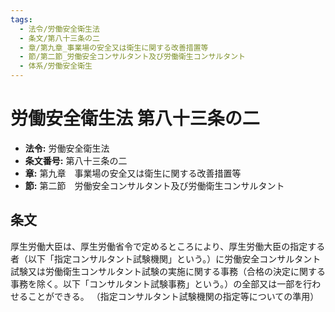 ```yaml
---
tags:
  - 法令/労働安全衛生法
  - 条文/第八十三条の二
  - 章/第九章_事業場の安全又は衛生に関する改善措置等
  - 節/第二節_労働安全コンサルタント及び労働衛生コンサルタント
  - 体系/労働安全衛生
---
```

# 労働安全衛生法 第八十三条の二

- **法令:** 労働安全衛生法
- **条文番号:** 第八十三条の二
- **章:** 第九章　事業場の安全又は衛生に関する改善措置等
- **節:** 第二節　労働安全コンサルタント及び労働衛生コンサルタント

## 条文
厚生労働大臣は、厚生労働省令で定めるところにより、厚生労働大臣の指定する者（以下「指定コンサルタント試験機関」という。）に労働安全コンサルタント試験又は労働衛生コンサルタント試験の実施に関する事務（合格の決定に関する事務を除く。以下「コンサルタント試験事務」という。）の全部又は一部を行わせることができる。
（指定コンサルタント試験機関の指定等についての準用）

